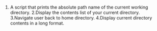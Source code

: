 1. A script that prints the absolute path name of the current working directory.
2.Display the contents list of your current directory.
3.Navigate user back to home directory.
4.Display current directory contents in a long format.
